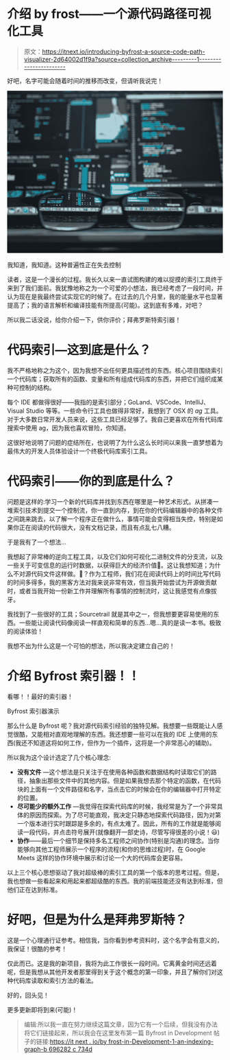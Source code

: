 # 介绍 by frost——一个源代码路径可视化工具

> 原文：<https://itnext.io/introducing-byfrost-a-source-code-path-visualizer-2d64002d1f9a?source=collection_archive---------1----------------------->

好吧，名字可能会随着时间的推移而改变，但请听我说完！

![](img/44a11b0f334c6a4f666bad1cd8f09828.png)

我知道，我知道。这种普遍性正在失去控制

读者，这是一个漫长的过程。我长久以来一直试图构建的难以捉摸的索引工具终于来到了我们面前。我犹豫地称之为一个可爱的小想法，我已经考虑了一段时间，并认为现在是我最终尝试实现它的时候了。在过去的几个月里，我的能量水平也显著提高了；我的语言解析和编译技能有所提高(可能)。这到底有多难，对吧？

所以我二话没说，给你介绍一下，供你评价；拜弗罗斯特索引器！

# 代码索引—这到底是什么？

我不严格地称之为这个，因为我想不出任何更具描述性的东西。核心项目围绕索引一个代码库；获取所有的函数、变量和所有组成代码库的东西，并把它们组织成某种可控制的结构。

每个 IDE 都做得很好——我指的是索引部分；GoLand、VSCode、IntelliJ、Visual Studio 等等。一些命令行工具也做得非常好，我想到了 OSX 的 *ag* 工具。对于大多数日常开发人员来说，这些工具已经足够了。我自己更喜欢在所有代码库搜索中使用 ag，因为我也喜欢冒险，你知道。

这很好地说明了问题的症结所在，也说明了为什么这么长时间以来我一直梦想着为最伟大的开发人员体验设计一个终极代码库索引工具。

# 代码索引——你的到底是什么？

问题是这样的:学习一个新的代码库并找到东西在哪里是一种艺术形式。从拼凑一堆索引技术到提交一个控制流，你一直到内存，到在你的代码编辑器中的各种文件之间跳来跳去，以了解一个程序正在做什么，事情可能会变得相当失控，特别是如果你正在阅读的代码很大，没有文档记录，而且有点乱七八糟。

于是我有了一个想法…

我想起了非常棒的逆向工程工具，以及它们如何可视化二进制文件的分支流，以及一些关于可变信息的运行时数据，以获得巨大的经济价值🌠。这让我想知道；为什么不对源代码文件这样做。🤔？作为工程师，我们花在阅读代码上的时间比写代码的时间多得多，我的黑客方法对我来说非常有效，但当我开始尝试为开源做贡献时，或者当我开始一份新工作并理解所有事情的控制流时，这让我感觉有点像拔牙。

我找到了一些很好的工具；Sourcetrail 就是其中之一，但我想要更容易使用的东西。一些能让阅读代码像阅读一样直观和简单的东西…嗯…真的是读一本书。极致的阅读体验！

我想不出为什么这是一个可怕的想法，所以我决定建立自己的！

# 介绍 Byfrost 索引器！！

看哪！！最好的索引器！

Byfrost 索引器演示

那么什么是 Byfrost 呢？我对源代码索引经验的独特见解。我想要一些既能让人感觉很酷，又能相对直观地理解的东西。我还想要一些可以在我的 IDE 上使用的东西(我还不知道这将如何工作，但作为一个插件，这将是一个非常恶心的辅助)。

所以我为这个设计选定了几个核心理念:

*   **没有文件** —这个想法是只关注于在使用各种函数和数据结构时读取它们的路径，抽象出那些文件中的其他内容。但是如果我想去那个特定的函数，在代码块的上面有一个文件路径和名字，当点击它的时候会在你的编辑器中打开特定的位置。
*   **尽可能少的额外工作** —我觉得在探索代码库的时候，我经常是为了一个非常具体的原因而探索。为了尽可能直观，我决定只静态地探索代码路径，因为对第一个版本进行实时跟踪是多余的，有点太难了。因此，所有的工作就是能够阅读一段代码，并点击符号展开(就像翻开一部史诗，尽管写得很差的小说！😃)
*   **协作**——最后一个细节是保持多名工程师之间协作(特别是沟通)的理念。当你能够向其他工程师展示一个程序的流程(和你的思维过程)时，在 Google Meets 这样的协作环境中展示和讨论一个大的代码库会更容易。

以上三个核心思想驱动了我对超级棒的索引工具的第一个版本的思考过程。但是，我也想做一些看起来和用起来都超级酷的东西。我的前端技能还没有达到标准，但他们正在达到标准。

# 好吧，但是为什么是拜弗罗斯特？

这是一个心理通行证参考。相信我，当你看到参考资料时，这个名字会有意义的，我保证！很酷的参考！

仅此而已。这是我的新项目，我将为此工作很长一段时间。它离黄金时间还远着呢，但是我想从其他开发者那里得到关于这个概念的第一印象，并且了解你们对这种代码库读取和索引方法的看法。

好的，回头见！

更多更新即将到来(可能)！

> 编辑:所以我一直在努力继续这篇文章，因为它有一个后续，但我没有办法将它们链接起来，所以我会在这里发布第一篇 Byfrost in Development 帖子的链接:[https://it next . io/by frost-in-Development-1-an-indexing-graph-b 696282 c 734d](/byfrost-in-development-1-an-indexing-graph-b696282c734d)